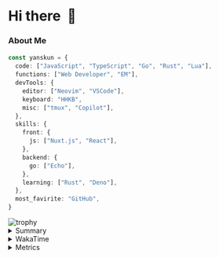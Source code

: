 # Hi there&nbsp; :wave:

### About Me

```ts
const yanskun = {
  code: ["JavaScript", "TypeScript", "Go", "Rust", "Lua"],
  functions: ["Web Developer", "EM"],
  devTools: {
    editor: ["Neovim", "VSCode"],
    keyboard: "HHKB",
    misc: ["tmux", "Copilot"],
  },
  skills: {
    front: {
      js: ["Nuxt.js", "React"],
    },
    backend: {
      go: ["Echo"],
    },
    learning: ["Rust", "Deno"],
  },
  most_favirite: "GitHub",
}
```
<!-- https://github.com/ryo-ma/github-profile-trophy -->
<img src="https://github-profile-trophy.vercel.app/?username=yanskun&theme=onedark&column=3" alt="trophy">


<details>
  <summary>Summary</summary>
  <!-- https://github.com/vn7n24fzkq/github-profile-summary-cards -->
<picture>
  <source media="(prefers-color-scheme: dark)" srcset="https://raw.githubusercontent.com/yanskun/yanskun/master/profile-summary-card-output/nord_dark/0-profile-details.svg">
 <img src="https://raw.githubusercontent.com/yanskun/yanskun/master/profile-summary-card-output/default/0-profile-details.svg">
</picture>
<br>
<picture>
  <source media="(prefers-color-scheme: dark)" srcset="https://raw.githubusercontent.com/yanskun/yanskun/master/profile-summary-card-output/nord_dark/1-repos-per-language.svg">
 <img src="https://raw.githubusercontent.com/yanskun/yanskun/master/profile-summary-card-output/default/1-repos-per-language.svg">
</picture>
<picture>
  <source media="(prefers-color-scheme: dark)" srcset="https://raw.githubusercontent.com/yanskun/yanskun/master/profile-summary-card-output/nord_dark/2-most-commit-language.svg">
 <img src="https://raw.githubusercontent.com/yanskun/yanskun/master/profile-summary-card-output/default/2-most-commit-language.svg">
</picture>
<br>
<picture>
  <source media="(prefers-color-scheme: dark)" srcset="https://raw.githubusercontent.com/yanskun/yanskun/master/profile-summary-card-output/nord_dark/3-stats.svg">
 <img src="https://raw.githubusercontent.com/yanskun/yanskun/master/profile-summary-card-output/default/3-stats.svg">
</picture>
<picture>
  <source media="(prefers-color-scheme: dark)" srcset="https://raw.githubusercontent.com/yanskun/yanskun/master/profile-summary-card-output/nord_dark/4-productive-time.svg">
 <img src="https://raw.githubusercontent.com/yanskun/yanskun/master/profile-summary-card-output/default/4-productive-time.svg">
</picture>

</details>

<details>
  <summary>WakaTime</summary>
<!--START_SECTION:waka-->
![Code Time](http://img.shields.io/badge/Code%20Time-1%2C004%20hrs%2043%20mins-blue)

**🐱 My GitHub Data** 

> 📦 128.7 kB Used in GitHub's Storage 
 > 
> 🏆 1,469 Contributions in the Year 2024
 > 
> 💼 Opted to Hire
 > 
> 📜 111 Public Repositories 
 > 
> 🔑 3 Private Repositories 
 > 
**I'm an Early 🐤** 

```text
🌞 Morning                1712 commits        ███░░░░░░░░░░░░░░░░░░░░░░   12.21 % 
🌆 Daytime                5759 commits        ██████████░░░░░░░░░░░░░░░   41.07 % 
🌃 Evening                3917 commits        ███████░░░░░░░░░░░░░░░░░░   27.93 % 
🌙 Night                  2636 commits        █████░░░░░░░░░░░░░░░░░░░░   18.80 % 
```
📅 **I'm Most Productive on Tuesday** 

```text
Monday                   1891 commits        ███░░░░░░░░░░░░░░░░░░░░░░   13.48 % 
Tuesday                  2947 commits        █████░░░░░░░░░░░░░░░░░░░░   21.01 % 
Wednesday                2198 commits        ████░░░░░░░░░░░░░░░░░░░░░   15.67 % 
Thursday                 1964 commits        ████░░░░░░░░░░░░░░░░░░░░░   14.00 % 
Friday                   1456 commits        ███░░░░░░░░░░░░░░░░░░░░░░   10.38 % 
Saturday                 1609 commits        ███░░░░░░░░░░░░░░░░░░░░░░   11.47 % 
Sunday                   1959 commits        ███░░░░░░░░░░░░░░░░░░░░░░   13.97 % 
```


📊 **This Week I Spent My Time On** 

```text
🕑︎ Time Zone: Asia/Tokyo

💬 Programming Languages: 
TypeScript               21 hrs 47 mins      ███████████████████░░░░░░   76.15 % 
Lua                      1 hr 45 mins        ██░░░░░░░░░░░░░░░░░░░░░░░   06.12 % 
YAML                     1 hr 27 mins        █░░░░░░░░░░░░░░░░░░░░░░░░   05.09 % 
Markdown                 59 mins             █░░░░░░░░░░░░░░░░░░░░░░░░   03.47 % 
Other                    55 mins             █░░░░░░░░░░░░░░░░░░░░░░░░   03.23 % 

🔥 Editors: 
VS Code                  23 hrs 30 mins      █████████████████████░░░░   82.14 % 
Neovim                   5 hrs 6 mins        ████░░░░░░░░░░░░░░░░░░░░░   17.86 % 

💻 Operating System: 
Mac                      28 hrs 37 mins      █████████████████████████   100.00 % 
```


 Last Updated on 20/07/2024 06:09:15 UTC
<!--END_SECTION:waka-->
</details>

<details>
  <summary>Metrics</summary>
  <img src="https://github.com/yanskun/yanskun/blob/main/github-metrics.svg" alt="Metrics">
</details>
